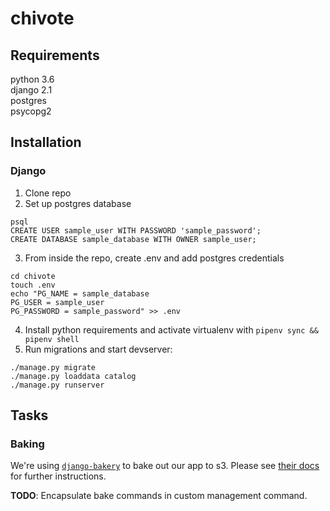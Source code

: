 # chivote

## Requirements

python 3.6\
django 2.1\
postgres\
psycopg2

## Installation

### Django

1. Clone repo
2. Set up postgres database

```
psql
CREATE USER sample_user WITH PASSWORD 'sample_password';
CREATE DATABASE sample_database WITH OWNER sample_user;
```

3. From inside the repo, create .env and add postgres credentials

```
cd chivote
touch .env
echo "PG_NAME = sample_database
PG_USER = sample_user
PG_PASSWORD = sample_password" >> .env
```

4. Install python requirements and activate virtualenv with `pipenv sync && pipenv shell`
5. Run migrations and start devserver:

```
./manage.py migrate
./manage.py loaddata catalog
./manage.py runserver
```

## Tasks

### Baking

We're using [`django-bakery`](https://github.com/datadesk/django-bakery) to bake out our app to s3. Please see [their docs](https://django-bakery.readthedocs.io/en/latest/gettingstarted.html) for further instructions.

**TODO**: Encapsulate bake commands in custom management command.
